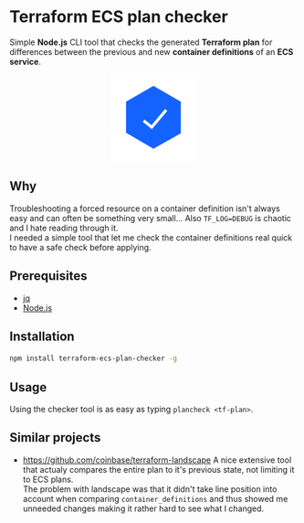 # Terraform ECS plan checker
Simple **Node.js** CLI tool that checks the generated **Terraform plan** for differences between the previous and new **container definitions** of an **ECS service**.

<p align="center">
<img src="img/verified.png">
</p>

## Why
Troubleshooting a forced resource on a container definition isn't always easy and can often be something very small... Also `TF_LOG=DEBUG` is chaotic and I hate reading through it.  
I needed a simple tool that let me check the container definitions real quick to have a safe check before applying.

## Prerequisites
- [jq](https://stedolan.github.io/jq)
- [Node.js](https://nodejs.org/en)

## Installation
```bash
npm install terraform-ecs-plan-checker -g
```

## Usage
Using the checker tool is as easy as typing `plancheck <tf-plan>`.

## Similar projects
- https://github.com/coinbase/terraform-landscape
A nice extensive tool that actualy compares the entire plan to it's previous state, not limiting it to ECS plans.  
The problem with landscape was that it didn't take line position into account when comparing `container_definitions` and thus showed me unneeded changes making it rather hard to see what I changed.
